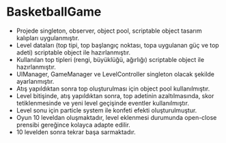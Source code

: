 # BasketballGame
 
- Projede singleton, observer, object pool, scriptable object tasarım kalıpları uygulanmıştır.
- Level dataları (top tipi, top başlangıç noktası, topa uygulanan güç ve top adeti) scriptable object ile hazırlanmıştır.
- Kullanılan top tipleri (rengi, büyüklüğü, ağırlığı) scriptable object ile hazırlanmıştır.
- UIManager, GameManager ve LevelController singleton olacak şekilde ayarlanmıştır.
- Atış yapıldıktan sonra top oluşturulması için object pool kullanılmıştır.
- Level bitişinde, atış yapıldıktan sonra, top adetinin azaltılmasında, skor tetiklenmesinde ve yeni level geçişinde eventler kullanılmıştır.
- Level sonu için particle system ile konfeti efekti oluşturulmuştur.
- Oyun 10 leveldan oluşmaktadır, level eklenmesi durumunda open-close prensibi gereğince kolayca adapte edilir.
- 10 levelden sonra tekrar başa sarmaktadır.
